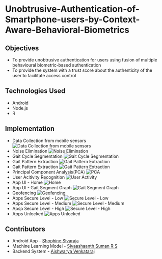 # Unobtrusive-Authentication-of-Smartphone-users-by-Context-Aware-Behavioral-Biometrics
  
## Objectives
   - To provide unobtrusive authentication for users using fusion of multiple behavioural biometric-based authentication
   - To provide the system with a trust score about the authenticity of the user to facilitate access control  
   
## Technologies Used
* Android
* Node.js
* R

## Implementation
* Data Collection from mobile sensors ![Data Collection from mobile sensors](https://github.com/shophine/Unobtrusive-Authentication-of-Smartphone-users-by-Context-Aware-Behavioural-Biometrics/blob/master/Demo%20Screenshots/Demo_Sensor_Data_Collection.png)
* Noise Elimination ![Noise Elimination](https://github.com/shophine/Unobtrusive-Authentication-of-Smartphone-users-by-Context-Aware-Behavioural-Biometrics/blob/master/Demo%20Screenshots/Demo_Noise_Elimination.png)
* Gait Cycle Segmentation ![Gait Cycle Segmentation](https://github.com/shophine/Unobtrusive-Authentication-of-Smartphone-users-by-Context-Aware-Behavioural-Biometrics/blob/master/Demo%20Screenshots/Demo_Gait_Cycle_Segmentation.png)
* Gait Pattern Extraction ![Gait Pattern Extraction](https://github.com/shophine/Unobtrusive-Authentication-of-Smartphone-users-by-Context-Aware-Behavioural-Biometrics/blob/master/Demo%20Screenshots/Demo_Gait_Pattern_Extraction.png)
* Gait Pattern Extraction ![Gait Pattern Extraction](https://github.com/shophine/Unobtrusive-Authentication-of-Smartphone-users-by-Context-Aware-Behavioural-Biometrics/blob/master/Demo%20Screenshots/Demo_Gait_Pattern_Extraction.png)
* Principal Component Analysis(PCA) ![PCA](https://github.com/shophine/Unobtrusive-Authentication-of-Smartphone-users-by-Context-Aware-Behavioural-Biometrics/blob/master/Demo%20Screenshots/Demo_PCA.png)
* User Acitivity Recognition ![User Activity](https://github.com/shophine/Unobtrusive-Authentication-of-Smartphone-users-by-Context-Aware-Behavioural-Biometrics/blob/master/Demo%20Screenshots/Demo_User_Activity_Recognition.png)
* App UI - Home ![Home](https://github.com/shophine/Unobtrusive-Authentication-of-Smartphone-users-by-Context-Aware-Behavioural-Biometrics/blob/master/Demo%20Screenshots/Demo_UI_Home.png)
* App UI - Gait Segment Graph ![Gait Segment Graph](https://github.com/shophine/Unobtrusive-Authentication-of-Smartphone-users-by-Context-Aware-Behavioural-Biometrics/blob/master/Demo%20Screenshots/Demo_UI_Segment_Graph.png)
* Geofencing ![Geofencing](https://github.com/shophine/Unobtrusive-Authentication-of-Smartphone-users-by-Context-Aware-Behavioural-Biometrics/blob/master/Demo%20Screenshots/Demo_GeoFence.png)
* Apps Secure Level - Low ![Secure Level - Low](https://github.com/shophine/Unobtrusive-Authentication-of-Smartphone-users-by-Context-Aware-Behavioural-Biometrics/blob/master/Demo%20Screenshots/Demo_Secure_Level_Low.png)
* Apps Secure Level - Medium ![Secure Level - Medium](https://github.com/shophine/Unobtrusive-Authentication-of-Smartphone-users-by-Context-Aware-Behavioural-Biometrics/blob/master/Demo%20Screenshots/Demo_Secure_Level_Medium.png)
* Apsp Secure Level - High ![Secure Level - High](https://github.com/shophine/Unobtrusive-Authentication-of-Smartphone-users-by-Context-Aware-Behavioural-Biometrics/blob/master/Demo%20Screenshots/Demo_Secure_Level_High.png)
* Apps Unlocked ![Apps Unlocked](https://github.com/shophine/Unobtrusive-Authentication-of-Smartphone-users-by-Context-Aware-Behavioural-Biometrics/blob/master/Demo%20Screenshots/Demo_Apps_Unlocked.png)

## Contributors
* Android App - [Shophine Sivaraja](https://github.com/shophine)
* Machine Learning Model - [Sivaashaanth Suman R S](https://github.com/SivaaShaanth)
* Backend System - [Aishwarya Venkataraj](https://github.com/eyeshu15)



